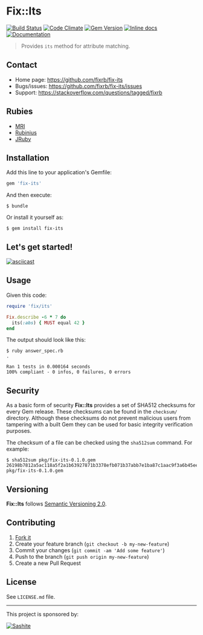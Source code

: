 # Fix::Its

[![Build Status](https://travis-ci.org/fixrb/fix-its.svg?branch=master)][travis]
[![Code Climate](https://codeclimate.com/github/fixrb/fix-its/badges/gpa.svg)][codeclimate]
[![Gem Version](https://badge.fury.io/rb/fix-its.svg)][gem]
[![Inline docs](http://inch-ci.org/github/fixrb/fix-its.svg?branch=master)][inchpages]
[![Documentation](http://img.shields.io/:yard-docs-38c800.svg)][rubydoc]

> Provides `its` method for attribute matching.

## Contact

* Home page: https://github.com/fixrb/fix-its
* Bugs/issues: https://github.com/fixrb/fix-its/issues
* Support: https://stackoverflow.com/questions/tagged/fixrb

## Rubies

* [MRI](https://www.ruby-lang.org/)
* [Rubinius](http://rubini.us/)
* [JRuby](http://jruby.org/)

## Installation

Add this line to your application's Gemfile:

```ruby
gem 'fix-its'
```

And then execute:

    $ bundle

Or install it yourself as:

    $ gem install fix-its

## Let's get started!

[![asciicast](https://asciinema.org/a/25973.png)](https://asciinema.org/a/25973)

## Usage

Given this code:

```ruby
require 'fix/its'

Fix.describe -6 * 7 do
  its(:abs) { MUST equal 42 }
end
```

The output should look like this:

    $ ruby answer_spec.rb
    .

    Ran 1 tests in 0.000164 seconds
    100% compliant - 0 infos, 0 failures, 0 errors

## Security

As a basic form of security __Fix::Its__ provides a set of SHA512 checksums for
every Gem release.  These checksums can be found in the `checksum/` directory.
Although these checksums do not prevent malicious users from tampering with a
built Gem they can be used for basic integrity verification purposes.

The checksum of a file can be checked using the `sha512sum` command.  For
example:

    $ sha512sum pkg/fix-its-0.1.0.gem
    26198b7812a5ac118a5f2a1b63927871b3378efb071b37abb7e1ba87c1aac9f3a6b45eeae87d9dc647b194c15171b13f15e46503a9a1440b1233faf924381ff5  pkg/fix-its-0.1.0.gem

## Versioning

__Fix::Its__ follows [Semantic Versioning 2.0](http://semver.org/).

## Contributing

1. [Fork it](https://github.com/fixrb/fix-its/fork)
2. Create your feature branch (`git checkout -b my-new-feature`)
3. Commit your changes (`git commit -am 'Add some feature'`)
4. Push to the branch (`git push origin my-new-feature`)
5. Create a new Pull Request

## License

See `LICENSE.md` file.

[gem]: https://rubygems.org/gems/fix-its
[travis]: https://travis-ci.org/fixrb/fix-its
[codeclimate]: https://codeclimate.com/github/fixrb/fix-its
[gemnasium]: https://gemnasium.com/fixrb/fix-its
[inchpages]: http://inch-ci.org/github/fixrb/fix-its
[rubydoc]: http://rubydoc.info/gems/fix-its/frames

***

This project is sponsored by:

[![Sashite](https://sashite.com/img/sashite.png)](https://sashite.com/)
